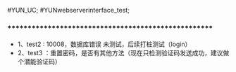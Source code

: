 #YUN_UC;
#YUNwebserverinterface_test;

###  ***************************************************  ###

   * 1、test2 : 10008，数据库错误 未测试，后续打桩测试（login）
   * 2、test3 ：重置密码，是否有其他方法（现在只检测验证码发送成功，建议做个潜能验证码）

